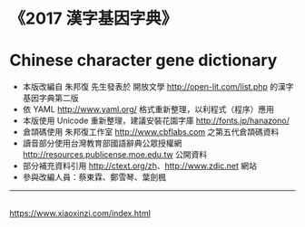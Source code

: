 # 《2017 漢字基因字典》
# Chinese character gene dictionary
* 本版改編自 朱邦復 先生發表於 開放文學 <http://open-lit.com/list.php> 的漢字基因字典第二版
* 依 YAML <http://www.yaml.org/> 格式重新整理，以利程式（程序）應用
* 本版使用 Unicode 重新整理，建議安裝花園字庫 <http://fonts.jp/hanazono/>
* 倉頡碼使用 朱邦復工作室 <http://www.cbflabs.com> 之第五代倉頡碼資料
* 讀音部分使用台灣教育部國語辭典公眾授權網 <http://resources.publicense.moe.edu.tw> 公開資料
* 部分補充資料引用 <http://ctext.org/zh>、<http://www.zdic.net> 網站
* 參與改編人員：蔡東霖、鄭雪琴、葉劍楓
***
<br><https://www.xiaoxinzi.com/index.html> 
